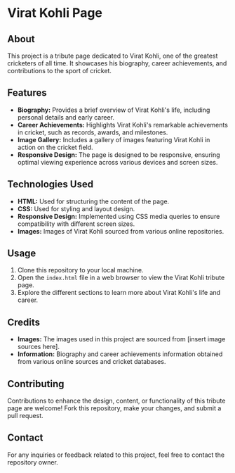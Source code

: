 # Virat Kohli Page

## About

This project is a tribute page dedicated to Virat Kohli, one of the greatest cricketers of all time. It showcases his biography, career achievements, and contributions to the sport of cricket.

## Features

- **Biography:** Provides a brief overview of Virat Kohli's life, including personal details and early career.
- **Career Achievements:** Highlights Virat Kohli's remarkable achievements in cricket, such as records, awards, and milestones.
- **Image Gallery:** Includes a gallery of images featuring Virat Kohli in action on the cricket field.
- **Responsive Design:** The page is designed to be responsive, ensuring optimal viewing experience across various devices and screen sizes.

## Technologies Used

- **HTML:** Used for structuring the content of the page.
- **CSS:** Used for styling and layout design.
- **Responsive Design:** Implemented using CSS media queries to ensure compatibility with different screen sizes.
- **Images:** Images of Virat Kohli sourced from various online repositories.

## Usage

1. Clone this repository to your local machine.
2. Open the `index.html` file in a web browser to view the Virat Kohli tribute page.
3. Explore the different sections to learn more about Virat Kohli's life and career.

## Credits

- **Images:** The images used in this project are sourced from [insert image sources here].
- **Information:** Biography and career achievements information obtained from various online sources and cricket databases.

## Contributing

Contributions to enhance the design, content, or functionality of this tribute page are welcome! Fork this repository, make your changes, and submit a pull request.

## Contact

For any inquiries or feedback related to this project, feel free to contact the repository owner.
